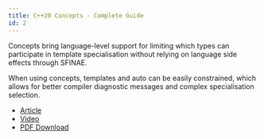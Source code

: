 ```yaml
---
title: C++20 Concepts - Complete Guide
id: 2
---
```


Concepts bring language-level support for limiting which types can participate in template specialisation without relying on language side effects through SFINAE.

When using concepts, templates and auto can be easily constrained, which allows for better compiler diagnostic messages and complex specialisation selection.

- [Article](https://itnext.io/c-20-concepts-complete-guide-42c9e009c6bf) <i class="fas fa-check"></i>
- [Video](https://www.youtube.com/watch?v=1So7onMFxJM) <i class="fas fa-check"></i>
- [PDF Download](https://simontoth.eu/downloads/articles/cpp-20-concepts.pdf) <i class="fas fa-check"></i>



